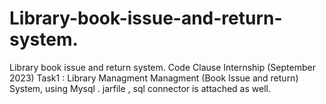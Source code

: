 # Library-book-issue-and-return-system.
Library book issue and return system.
Code Clause Internship (September 2023)
Task1 : Library Managment Managment (Book Issue and return) System, using Mysql . jarfile , sql connector  is attached as well.
